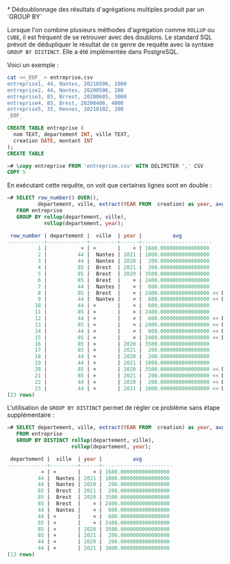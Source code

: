 <!--
Les commits sur ce sujet sont :

* https://git.postgresql.org/gitweb/?p=postgresql.git;a=commit;h=be45be9c33a85e72cdaeb9967e9f6d2d00199e09

Discussion

* https://www.postgresql.org/message-id/flat/bf3805a8-d7d1-ae61-fece-761b7ff41ecc@postgresfriends.org

-->

<div class="slide-content">
  * Dédoublonnage des résultats d'agrégations multiples produit par un `GROUP BY`
</div>

<div class="notes">

Lorsque l'on combine plusieurs méthodes d'agrégation comme `ROLLUP` ou `CUBE`,
il est fréquent de se retrouver avec des doublons. Le standard SQL prévoit de
dédupliquer le résultat de ce genre de requête avec la syntaxe `GROUP BY
DISTINCT`. Elle a été implémentée dans PostgreSQL.

Voici un exemple : 

```bash
cat <<_EOF_ > entreprise.csv
entreprise1, 44, Nantes, 20210506, 1000
entreprise2, 44, Nantes, 20200506, 200
entreprise3, 85, Brrest, 20200605, 3000
entreprise4, 85, Brest, 20200406, 4000
entreprise5, 35, Rennes, 20210102, 200
_EOF_
```

```sql
CREATE TABLE entreprise (
  nom TEXT, departement INT, ville TEXT,
  creation DATE, montant INT
); 
CREATE TABLE

=# \copy entreprise FROM 'entreprise.csv' WITH DELIMITER ',' CSV
COPY 5
```

En exécutant cette requête, on voit que certaines lignes sont en double :

```sql
=# SELECT row_number() OVER(),
          departement, ville, extract(YEAR FROM  creation) as year, avg(montant) 
   FROM entreprise 
   GROUP BY rollup(departement, ville),
            rollup(departement, year);

 row_number | departement |  ville  | year |          avg
------------+-------------+---------+------+-----------------------
          1 |           ¤ | ¤       |    ¤ | 1680.0000000000000000
          2 |          44 |  Nantes | 2021 | 1000.0000000000000000
          3 |          44 |  Nantes | 2020 |  200.0000000000000000
          4 |          85 |  Brest  | 2021 |  200.0000000000000000
          5 |          85 |  Brest  | 2020 | 3500.0000000000000000
          6 |          85 |  Brest  |    ¤ | 2400.0000000000000000
          7 |          44 |  Nantes |    ¤ |  600.0000000000000000
          8 |          85 |  Brest  |    ¤ | 2400.0000000000000000 << DOUBLON DE 6
          9 |          44 |  Nantes |    ¤ |  600.0000000000000000 << DOUBLON DE 7
         10 |          44 | ¤       |    ¤ |  600.0000000000000000
         11 |          85 | ¤       |    ¤ | 2400.0000000000000000
         12 |          44 | ¤       |    ¤ |  600.0000000000000000 << DOUBLON DE 10
         13 |          85 | ¤       |    ¤ | 2400.0000000000000000 << DOUBLON DE 11
         14 |          44 | ¤       |    ¤ |  600.0000000000000000 << DOUBLON DE 10
         15 |          85 | ¤       |    ¤ | 2400.0000000000000000 << DOUBLON DE 11
         16 |          85 | ¤       | 2020 | 3500.0000000000000000
         17 |          85 | ¤       | 2021 |  200.0000000000000000
         18 |          44 | ¤       | 2020 |  200.0000000000000000
         19 |          44 | ¤       | 2021 | 1000.0000000000000000
         20 |          85 | ¤       | 2020 | 3500.0000000000000000 << DOUBLON DE 16
         21 |          85 | ¤       | 2021 |  200.0000000000000000 << DOUBLON DE 17
         22 |          44 | ¤       | 2020 |  200.0000000000000000 << DOUBLON DE 18
         23 |          44 | ¤       | 2021 | 1000.0000000000000000 << DOUBLON DE 19
(23 rows)
```

L'utilisation de `GROUP BY DISTINCT` permet de régler ce problème sans étape
supplémentaire :

```sql
=# SELECT departement, ville, extract(YEAR FROM  creation) as year, avg(montant) 
   FROM entreprise 
   GROUP BY DISTINCT rollup(departement, ville), 
                     rollup(departement, year);

 departement |  ville  | year |          avg
-------------+---------+------+-----------------------
           ¤ | ¤       |    ¤ | 1680.0000000000000000
          44 |  Nantes | 2021 | 1000.0000000000000000
          44 |  Nantes | 2020 |  200.0000000000000000
          85 |  Brest  | 2021 |  200.0000000000000000
          85 |  Brest  | 2020 | 3500.0000000000000000
          85 |  Brest  |    ¤ | 2400.0000000000000000
          44 |  Nantes |    ¤ |  600.0000000000000000
          44 | ¤       |    ¤ |  600.0000000000000000
          85 | ¤       |    ¤ | 2400.0000000000000000
          85 | ¤       | 2020 | 3500.0000000000000000
          85 | ¤       | 2021 |  200.0000000000000000
          44 | ¤       | 2020 |  200.0000000000000000
          44 | ¤       | 2021 | 1000.0000000000000000
(13 rows)
```

</div>
